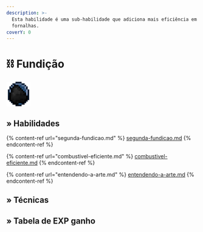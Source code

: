 ```yaml
---
description: >-
  Esta habilidade é uma sub-habilidade que adiciona mais eficiência em
  fornalhas.
coverY: 0
---
```


# ⛓ Fundição

![](../../../../.gitbook/assets/SmeltingSkill.webp)

## » Habilidades

{% content-ref url="segunda-fundicao.md" %}
[segunda-fundicao.md](segunda-fundicao.md)
{% endcontent-ref %}

{% content-ref url="combustivel-eficiente.md" %}
[combustivel-eficiente.md](combustivel-eficiente.md)
{% endcontent-ref %}

{% content-ref url="entendendo-a-arte.md" %}
[entendendo-a-arte.md](entendendo-a-arte.md)
{% endcontent-ref %}

## » Técnicas

## » Tabela de EXP ganho
